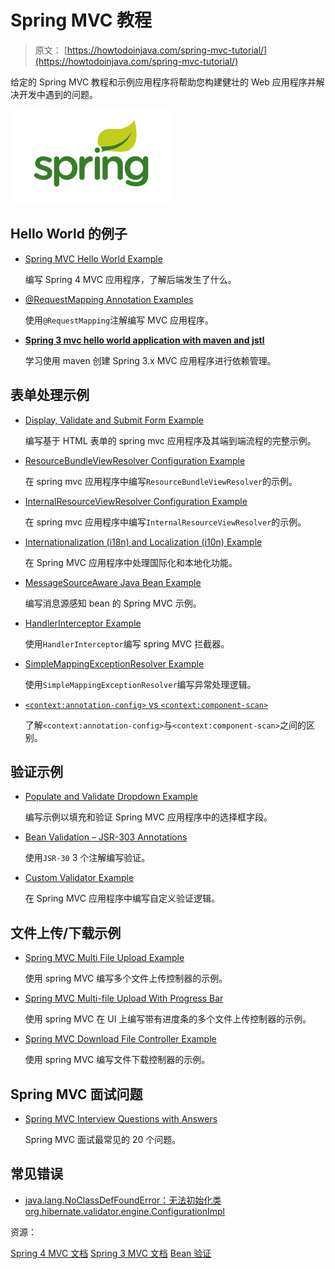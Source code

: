 # Spring MVC 教程

> 原文： [https://howtodoinjava.com/spring-mvc-tutorial/](https://howtodoinjava.com/spring-mvc-tutorial/)

给定的 Spring MVC 教程和示例应用程序将帮助您构建健壮的 Web 应用程序并解决开发中遇到的问题。

![Spring tutorials](img/85bf44a9b4d267aa37013e855837852e.jpg)

## Hello World 的例子

*   [Spring MVC Hello World Example](//howtodoinjava.com/spring/spring-mvc/spring-mvc-hello-world-example/)

    编写 Spring 4 MVC 应用程序，了解后端发生了什么。

*   [@RequestMapping Annotation Examples](//howtodoinjava.com/spring/spring-mvc/spring-mvc-requestmapping-annotation-examples/)

    使用`@RequestMapping`注解编写 MVC 应用程序。

*   [**Spring 3 mvc hello world application with maven and jstl**](//howtodoinjava.com/jstl/spring-3-mvc-hello-world-application-with-maven-and-jstl/)

    学习使用 maven 创建 Spring 3.x MVC 应用程序进行依赖管理。

## 表单处理示例

*   [Display, Validate and Submit Form Example](//howtodoinjava.com/spring/spring-mvc/spring-mvc-display-validate-and-submit-form-example/)

    编写基于 HTML 表单的 spring mvc 应用程序及其端到端流程的完整示例。

*   [ResourceBundleViewResolver Configuration Example](//howtodoinjava.com/spring/spring-mvc/spring-mvc-resourcebundleviewresolver-configuration-example/)

    在 spring mvc 应用程序中编写`ResourceBundleViewResolver`的示例。

*   [InternalResourceViewResolver Configuration Example](//howtodoinjava.com/spring/spring-mvc/spring-mvc-internalresourceviewresolver-configuration-example/)

    在 spring mvc 应用程序中编写`InternalResourceViewResolver`的示例。

*   [Internationalization (i18n) and Localization (i10n) Example](//howtodoinjava.com/spring/spring-mvc/spring-mvc-internationalization-i18n-and-localization-i10n-example/)

    在 Spring MVC 应用程序中处理国际化和本地化功能。

*   [MessageSourceAware Java Bean Example](//howtodoinjava.com/spring/spring-mvc/spring-messagesourceaware-java-bean-example/)

    编写消息源感知 bean 的 Spring MVC 示例。

*   [HandlerInterceptor Example](//howtodoinjava.com/spring/spring-mvc/spring-intercepting-requests-using-handlerinterceptor-with-example/)

    使用`HandlerInterceptor`编写 spring MVC 拦截器。

*   [SimpleMappingExceptionResolver Example](//howtodoinjava.com/spring/spring-mvc/spring-mvc-simplemappingexceptionresolver-example/)

    使用`SimpleMappingExceptionResolver`编写异常处理逻辑。

*   [`<context:annotation-config>` vs `<context:component-scan>`](//howtodoinjava.com/spring/spring-mvc/spring-mvc-difference-between-contextannotation-config-vs-contextcomponent-scan/)

    了解`<context:annotation-config>`与`<context:component-scan>`之间的区别。

## 验证示例

*   [Populate and Validate Dropdown Example](//howtodoinjava.com/spring/spring-mvc/spring-mvc-populate-and-validate-dropdown-example/)

    编写示例以填充和验证 Spring MVC 应用程序中的选择框字段。

*   [Bean Validation – JSR-303 Annotations](//howtodoinjava.com/spring/spring-mvc/spring-bean-validation-example-with-jsr-303-annotations/)

    使用`JSR-30` 3 个注解编写验证。

*   [Custom Validator Example](//howtodoinjava.com/spring/spring-mvc/spring-mvc-custom-validator-example/)

    在 Spring MVC 应用程序中编写自定义验证逻辑。

## 文件上传/下载示例

*   [Spring MVC Multi File Upload Example](//howtodoinjava.com/spring/spring-mvc/spring-mvc-multi-file-upload-example/)

    使用 spring MVC 编写多个文件上传控制器的示例。

*   [Spring MVC Multi-file Upload With Progress Bar](//howtodoinjava.com/spring/spring-mvc/spring-mvc-multi-file-upload-with-progress-bar/)

    使用 spring MVC 在 UI 上编写带有进度条的多个文件上传控制器的示例。

*   [Spring MVC Download File Controller Example](//howtodoinjava.com/spring/spring-mvc/spring-mvc-download-file-controller-example/)

    使用 spring MVC 编写文件下载控制器的示例。

## Spring MVC 面试问题

*   [Spring MVC Interview Questions with Answers](//howtodoinjava.com/spring/spring-mvc/spring-mvc-interview-questions-with-answers/)

    Spring MVC 面试最常见的 20 个问题。

## 常见错误

*   [java.lang.NoClassDefFoundError：无法初始化类 org.hibernate.validator.engine.ConfigurationImpl](//howtodoinjava.com/spring/spring-mvc/solved-java-lang-noclassdeffounderror-could-not-initialize-class-org-hibernate-validator-engine-configurationimpl/)

资源：

[Spring 4 MVC 文档](https://docs.spring.io/spring/docs/4.2.x/spring-framework-reference/html/spring-web.html)
[Spring 3 MVC 文档](https://docs.spring.io/spring/docs/3.2.x/spring-framework-reference/html/spring-web.html)
[Bean 验证](http://beanvalidation.org/1.0/spec/)